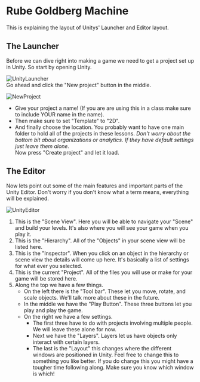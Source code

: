 # Rube Goldberg Machine

This is explaining the layout of Unitys' Launcher and Editor layout.

## The Launcher

Before we can dive right into making a game we need to get a project set up in Unity.
So start by opening Unity.  

![UnityLauncher](/Images/UnityLauncher)  
Go ahead and click the "New project" button in the middle.

![NewProject](/Images/NewProject)  
* Give your project a name! (If you are are using this in a class make sure to include YOUR name in the name).  
* Then make sure to set "Template" to "2D".
* And finally choose the location. You probably want to have one main folder to hold all of the projects in these lessons.
*Don't worry about the bottom bit about organizations or analytics. If they have default settings just leave them alone.*  
Now press "Create project" and let it load.  

## The Editor

Now lets point out some of the main features and important parts of the Unity Editor. Don't worry if you don't know what a term means, everything will be explained.

![UnityEditor](/Images/UnityEditor)  
1. This is the "Scene View". Here you will be able to navigate your "Scene" and build your levels. It's also where you will see your game when you play it.
1. This is the "Hierarchy". All of the "Objects" in your scene view will be listed here.
1. This is the "Inspector". When you click on an object in the hierarchy or scene view the details will come up here. It's basically a list of settings for what ever you selected.
1. This is the current "Project". All of the files you will use or make for your game will be stored here. 
1. Along the top we have a few things.
	* On the left there is the "Tool bar". These let you move, rotate, and scale objects. We'll talk more about these in the future.
	* In the middle we have the "Play Button". These three buttons let you play and play the game.
	* On the right we have a few settings. 
		* The first three have to do with projects involving multiple people. We will leave these alone for now.
		* Next we have the "Layers". Layers let us have objects only interact with certain layers.
		* The last is the "Layout" this changes where the different windows are positioned in Unity. Feel free to change this to something you like better. If you do change this you might have a tougher time following along. Make sure you know which window is which!